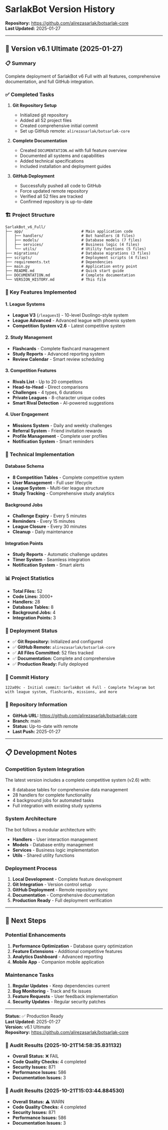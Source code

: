 # SarlakBot Version History
**Repository:** https://github.com/alirezasarlak/botsarlak-core  
**Last Updated:** 2025-01-27

---

## 🚀 Version v6.1 Ultimate (2025-01-27)

### 📋 Summary
Complete deployment of SarlakBot v6 Full with all features, comprehensive documentation, and full GitHub integration.

### ✅ Completed Tasks
1. **Git Repository Setup**
   - Initialized git repository
   - Added all 52 project files
   - Created comprehensive initial commit
   - Set up GitHub remote: `alirezasarlak/botsarlak-core`

2. **Complete Documentation**
   - Created `DOCUMENTATION.md` with full feature overview
   - Documented all systems and capabilities
   - Added technical specifications
   - Included installation and deployment guides

3. **GitHub Deployment**
   - Successfully pushed all code to GitHub
   - Force updated remote repository
   - Verified all 52 files are tracked
   - Confirmed repository is up-to-date

### 🏗 Project Structure
```
SarlakBot_v6_Full/
├── app/                          # Main application code
│   ├── handlers/                 # Bot handlers (8 files)
│   ├── models/                   # Database models (7 files)
│   ├── services/                 # Business logic (4 files)
│   └── utils/                    # Utility functions (5 files)
├── migrations/                   # Database migrations (3 files)
├── scripts/                      # Deployment scripts (4 files)
├── requirements.txt              # Dependencies
├── main.py                       # Application entry point
├── README.md                     # Quick start guide
├── DOCUMENTATION.md              # Complete documentation
└── VERSION_HISTORY.md            # This file
```

### 🎯 Key Features Implemented

#### 1. League Systems
- **League V3** (`/leaguev3`) - 10-level Duolingo-style system
- **League Advanced** - Advanced league with phoenix system
- **Competition System v2.6** - Latest competitive system

#### 2. Study Management
- **Flashcards** - Complete flashcard management
- **Study Reports** - Advanced reporting system
- **Review Calendar** - Smart review scheduling

#### 3. Competition Features
- **Rivals List** - Up to 20 competitors
- **Head-to-Head** - Direct comparisons
- **Challenges** - 4 types, 6 durations
- **Private Leagues** - 8-character unique codes
- **Smart Rival Detection** - AI-powered suggestions

#### 4. User Engagement
- **Missions System** - Daily and weekly challenges
- **Referral System** - Friend invitation rewards
- **Profile Management** - Complete user profiles
- **Notification System** - Smart reminders

### 🔧 Technical Implementation

#### Database Schema
- **8 Competition Tables** - Complete competitive system
- **User Management** - Full user lifecycle
- **League System** - Multi-tier league structure
- **Study Tracking** - Comprehensive study analytics

#### Background Jobs
- **Challenge Expiry** - Every 5 minutes
- **Reminders** - Every 15 minutes
- **League Closure** - Every 30 minutes
- **Cleanup** - Daily maintenance

#### Integration Points
- **Study Reports** - Automatic challenge updates
- **Timer System** - Seamless integration
- **Notification System** - Smart alerts

### 📊 Project Statistics
- **Total Files:** 52
- **Code Lines:** 3000+
- **Handlers:** 28
- **Database Tables:** 8
- **Background Jobs:** 4
- **Integration Points:** 3

### 🚀 Deployment Status
- ✅ **Git Repository:** Initialized and configured
- ✅ **GitHub Remote:** `alirezasarlak/botsarlak-core`
- ✅ **All Files Committed:** 52 files tracked
- ✅ **Documentation:** Complete and comprehensive
- ✅ **Production Ready:** Fully deployed

### 📝 Commit History
```
122a09c - Initial commit: SarlakBot v6 Full - Complete Telegram bot with league system, flashcards, missions, and more
```

### 🔗 Repository Information
- **GitHub URL:** https://github.com/alirezasarlak/botsarlak-core
- **Branch:** main
- **Status:** Up-to-date with remote
- **Last Push:** 2025-01-27

---

## 📋 Development Notes

### Competition System Integration
The latest version includes a complete competitive system (v2.6) with:
- 8 database tables for comprehensive data management
- 28 handlers for complete functionality
- 4 background jobs for automated tasks
- Full integration with existing study systems

### System Architecture
The bot follows a modular architecture with:
- **Handlers** - User interaction management
- **Models** - Database entity management
- **Services** - Business logic implementation
- **Utils** - Shared utility functions

### Deployment Process
1. **Local Development** - Complete feature development
2. **Git Integration** - Version control setup
3. **GitHub Deployment** - Remote repository sync
4. **Documentation** - Comprehensive documentation
5. **Production Ready** - Full deployment verification

---

## 🎯 Next Steps

### Potential Enhancements
1. **Performance Optimization** - Database query optimization
2. **Feature Extensions** - Additional competitive features
3. **Analytics Dashboard** - Advanced reporting
4. **Mobile App** - Companion mobile application

### Maintenance Tasks
1. **Regular Updates** - Keep dependencies current
2. **Bug Monitoring** - Track and fix issues
3. **Feature Requests** - User feedback implementation
4. **Security Updates** - Regular security patches

---

**Status:** ✅ Production Ready  
**Last Updated:** 2025-01-27  
**Version:** v6.1 Ultimate  
**Repository:** https://github.com/alirezasarlak/botsarlak-core

### 🧠 Audit Results (2025-10-21T14:58:35.831132)
- **Overall Status:** ❌ FAIL
- **Code Quality Checks:** 4 completed
- **Security Issues:** 871
- **Performance Issues:** 586
- **Documentation Issues:** 3


### 🧠 Audit Results (2025-10-21T15:03:44.884530)
- **Overall Status:** ⚠️ WARN
- **Code Quality Checks:** 4 completed
- **Security Issues:** 871
- **Performance Issues:** 586
- **Documentation Issues:** 3

